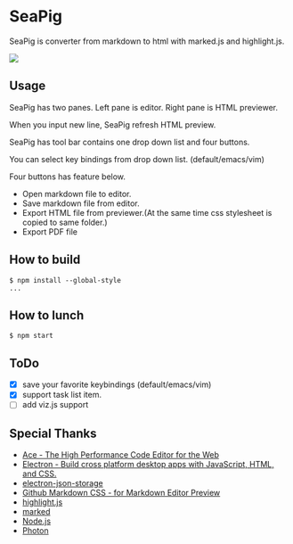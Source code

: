 SeaPig
=====

SeaPig is converter from markdown to html with marked.js and highlight.js.

![](https://raw.githubusercontent.com/yasumichi/screenshots/master/seapig/seapig.png)

## Usage

SeaPig has two panes. Left pane is editor. Right pane is HTML previewer.

When you input new line, SeaPig refresh HTML preview.

SeaPig has tool bar contains one drop down list and four buttons.

You can select key bindings from drop down list. (default/emacs/vim)

Four buttons has feature below.

- Open markdown file to editor.
- Save markdown file from editor.
- Export HTML file from previewer.(At the same time css stylesheet is copied to same folder.)
- Export PDF file

## How to build

```
$ npm install --global-style
...
```

## How to lunch

```
$ npm start
```

## ToDo

- [x] save your favorite keybindings (default/emacs/vim)
- [x] support task list item.
- [ ] add viz.js support

## Special Thanks

- [Ace - The High Performance Code Editor for the Web](https://ace.c9.io/)
- [Electron - Build cross platform desktop apps with JavaScript, HTML, and CSS.](http://electron.atom.io/)
- [electron-json-storage](https://github.com/jviotti/electron-json-storage)
- [Github Markdown CSS - for Markdown Editor Preview](https://gist.github.com/andyferra/2554919)
- [highlight.js](https://highlightjs.org/)
- [marked](https://github.com/chjj/marked)
- [Node.js](https://nodejs.org/en/)
- [Photon](http://photonkit.com/)

